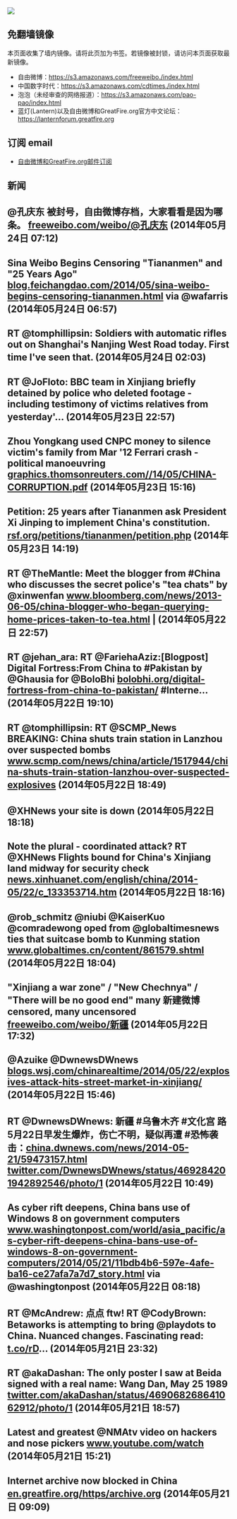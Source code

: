 <img src="https://raw.githubusercontent.com/greatfire/z/master/logos.gif" />

## 免翻墙镜像
本页面收集了墙内镜像。请将此页加为书签。若镜像被封锁，请访问本页面获取最新镜像。
* 自由微博：https://s3.amazonaws.com/freeweibo./index.html
* 中国数字时代：https://s3.amazonaws.com/cdtimes./index.html
* 泡泡（未经审查的网络报道）：https://s3.amazonaws.com/pao-pao/index.html
* 蓝灯(Lantern)以及自由微博和GreatFire.org官方中文论坛：https://lanternforum.greatfire.org

## 订阅 email
* <a href="https://greatfire.us7.list-manage.com/subscribe?u=854fca58782082e0cbdf204a0&id=c78949b93c">自由微博和GreatFire.org邮件订阅</a>
		
## 新闻
@孔庆东 被封号，自由微博存档，大家看看是因为哪条。 <a href="https://freeweibo.com/weibo/%40%E5%AD%94%E5%BA%86%E4%B8%9C">freeweibo.com/weibo/@孔庆东</a> (2014年05月24日 07:12)
 ---
Sina Weibo Begins Censoring "Tiananmen" and "25 Years Ago" <a href="http://blog.feichangdao.com/2014/05/sina-weibo-begins-censoring-tiananmen.html">blog.feichangdao.com/2014/05/sina-weibo-begins-censoring-tiananmen.html</a> via @wafarris (2014年05月24日 06:57)
 ---
RT @tomphillipsin: Soldiers with automatic rifles out on Shanghai's Nanjing West Road today.  First time I've seen that. (2014年05月24日 02:03)
 ---
RT @JoFloto: BBC team in Xinjiang briefly detained by police who deleted footage - including testimony of victims relatives from yesterday'… (2014年05月23日 22:57)
 ---
Zhou Yongkang used CNPC money to silence victim's family from Mar '12 Ferrari crash - political manoeuvring <a href="http://graphics.thomsonreuters.com//14/05/CHINA-CORRUPTION.pdf">graphics.thomsonreuters.com//14/05/CHINA-CORRUPTION.pdf</a> (2014年05月23日 15:16)
 ---
Petition: 25 years after Tiananmen ask President Xi Jinping to implement China's constitution. <a href="http://rsf.org/petitions/tiananmen/petition.php?lang=en&utm_source=btn_top&utm_medium=email&utm_campaign=tiananmen">rsf.org/petitions/tiananmen/petition.php</a> (2014年05月23日 14:19)
 ---
RT @TheMantle: Meet the blogger from #China who discusses the secret police's "tea chats" by @xinwenfan <a href="http://www.bloomberg.com/news/2013-06-05/china-blogger-who-began-querying-home-prices-taken-to-tea.html?utm_content=buffercede4&utm_medium=social&utm_source=twitter.com&utm_campaign=buffer">www.bloomberg.com/news/2013-06-05/china-blogger-who-began-querying-home-prices-taken-to-tea.html</a> | (2014年05月22日 22:57)
 ---
RT @jehan_ara: RT @FariehaAziz:[Blogpost] Digital Fortress:From China to #Pakistan by @Ghausia for @BoloBhi <a href="http://bolobhi.org/digital-fortress-from-china-to-pakistan/">bolobhi.org/digital-fortress-from-china-to-pakistan/</a> #Interne… (2014年05月22日 19:10)
 ---
RT @tomphillipsin: RT @SCMP_News BREAKING: China shuts train station in Lanzhou over suspected bombs <a href="http://www.scmp.com/news/china/article/1517944/china-shuts-train-station-lanzhou-over-suspected-explosives">www.scmp.com/news/china/article/1517944/china-shuts-train-station-lanzhou-over-suspected-explosives</a> (2014年05月22日 18:49)
 ---
@XHNews your site is down (2014年05月22日 18:18)
 ---
Note the plural - coordinated attack? RT @XHNews Flights bound for China's Xinjiang land midway for security check <a href="http://news.xinhuanet.com/english/china/2014-05/22/c_133353714.htm">news.xinhuanet.com/english/china/2014-05/22/c_133353714.htm</a> (2014年05月22日 18:16)
 ---
@rob_schmitz @niubi @KaiserKuo @comradewong oped from @globaltimesnews ties that suitcase bomb to Kunming station <a href="http://www.globaltimes.cn/content/861579.shtml?utm_content=bufferc0929&utm_medium=social&utm_source=twitter.com&utm_campaign=buffer">www.globaltimes.cn/content/861579.shtml</a> (2014年05月22日 18:04)
 ---
"Xinjiang a war zone" / "New Chechnya" / "There will be no good end" many 新建微博 censored, many uncensored <a href="https://freeweibo.com/weibo/%E6%96%B0%E7%96%86?censored">freeweibo.com/weibo/新疆</a> (2014年05月22日 17:32)
 ---
@Azuike @DwnewsDWnews <a href="http://blogs.wsj.com/chinarealtime/2014/05/22/explosives-attack-hits-street-market-in-xinjiang/?mod=WSJBlog">blogs.wsj.com/chinarealtime/2014/05/22/explosives-attack-hits-street-market-in-xinjiang/</a> (2014年05月22日 15:46)
 ---
RT @DwnewsDWnews: 新疆 #乌鲁木齐 #文化宫 路5月22日早发生爆炸，伤亡不明，疑似再遭 #恐怖袭击：<a href="http://china.dwnews.com/news/2014-05-21/59473157.html">china.dwnews.com/news/2014-05-21/59473157.html</a> <a href="https://twitter.com/DwnewsDWnews/status/469284201942892546/photo/1">twitter.com/DwnewsDWnews/status/469284201942892546/photo/1</a> (2014年05月22日 10:49)
 ---
As cyber rift deepens, China bans use of Windows 8 on government computers <a href="http://www.washingtonpost.com/world/asia_pacific/as-cyber-rift-deepens-china-bans-use-of-windows-8-on-government-computers/2014/05/21/11bdb4b6-597e-4afe-ba16-ce27afa7a7d7_story.html">www.washingtonpost.com/world/asia_pacific/as-cyber-rift-deepens-china-bans-use-of-windows-8-on-government-computers/2014/05/21/11bdb4b6-597e-4afe-ba16-ce27afa7a7d7_story.html</a> via @washingtonpost (2014年05月22日 08:18)
 ---
RT @McAndrew: 点点 ftw! RT @CodyBrown: Betaworks is attempting to bring @playdots to China. Nuanced changes. Fascinating read: <a href="http://t.co/rD">t.co/rD</a>… (2014年05月21日 23:32)
 ---
RT @akaDashan: The only poster I saw at Beida signed with a real name: Wang Dan, May 25 1989 <a href="https://twitter.com/akaDashan/status/469068268641062912/photo/1">twitter.com/akaDashan/status/469068268641062912/photo/1</a> (2014年05月21日 18:57)
 ---
Latest and greatest @NMAtv video on hackers and nose pickers <a href="https://www.youtube.com/watch?v=wsndpFj_8sc">www.youtube.com/watch</a> (2014年05月21日 15:21)
 ---
Internet archive now blocked in China  <a href="https://en.greatfire.org/https/archive.org">en.greatfire.org/https/archive.org</a> (2014年05月21日 09:09)
 ---
